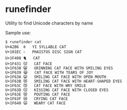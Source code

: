 # runefinder
Utility to find Unicode characters by name

Sample use:

```
$ runefinder cat
U+A2B6  ꊶ	YI SYLLABLE CAT
U+101EC 𐇬	PHAISTOS DISC SIGN CAT
U+1F408 🐈	CAT
U+1F431 🐱	CAT FACE
U+1F638 😸	GRINNING CAT FACE WITH SMILING EYES
U+1F639 😹	CAT FACE WITH TEARS OF JOY
U+1F63A 😺	SMILING CAT FACE WITH OPEN MOUTH
U+1F63B 😻	SMILING CAT FACE WITH HEART-SHAPED EYES
U+1F63C 😼	CAT FACE WITH WRY SMILE
U+1F63D 😽	KISSING CAT FACE WITH CLOSED EYES
U+1F63E 😾	POUTING CAT FACE
U+1F63F 😿	CRYING CAT FACE
U+1F640 🙀	WEARY CAT FACE
```
